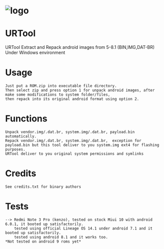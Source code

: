 # ![logo](https://i.imgur.com/667keiZ.png)

# URTool
URTool Extract and Repack android images from 5-8.1 (BIN,IMG,DAT-BR) Under Windows environment


# Usage
```
Just put a ROM.zip into executable file directory.
Then select zip and press option 1 for unpack android images, after make some modifications to system folder/files,
then repack into its original android format using option 2.
```

# Functions
```
Unpack vendor.img/.dat.br, system.img/.dat.br, payload.bin automatically.
Repack vendor.img/.dat.br, system.img/.dat.br,  exception for payload.bin but this tool deliver to you system.img ext4 for flashing purposes.
URTool deliver to you original system permissions and symlinks
```

# Credits
```
See credits.txt for binary authors
```

# Tests
```
--> Redmi Note 3 Pro (kenzo), tested on stock Miui 10 with android 6.0.1, it booted up satisfactorily.
    tested using official Lineage OS 14.1 under android 7.1 and it booted up satisfactorily.
    tested using android 8.1 and it works too.
*Not tested on android 9 roms yet*
```


